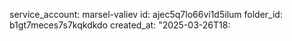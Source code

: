 
service_account: marsel-valiev
id: ajec5q7lo66vi1d5ilum
folder_id: b1gt7meces7s7kqkdkdo
created_at: "2025-03-26T18: